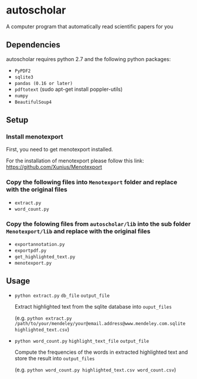 # autoscholar
A computer program that automatically read scientific papers for you

## Dependencies
autoscholar requires python 2.7 and the following python packages:

- `PyPDF2`
- `sqlite3`
- `pandas (0.16 or later)`
- `pdftotext` (sudo apt-get install poppler-utils)
- `numpy`
- `BeautifulSoup4`

## Setup
### Install menotexport

First, you need to get menotexport installed. 

For the installation of menotexport please follow this link: https://github.com/Xunius/Menotexport

### Copy the following files into `Menotexport` folder and replace with the original files

- `extract.py`
- `word_count.py` 

### Copy the folowing files from `autoscholar/lib` into the sub folder `Menotexport/lib` and replace with the original files

- `exportannotation.py` 
- `exportpdf.py` 
- `get_highlighted_text.py` 
- `menotexport.py` 

## Usage
- `python extract.py` `db_file` `output_file`
  
    Extract highlighted text from the sqlite database into `ouput_files`
  
    (e.g. `python extract.py /path/to/your/mendeley/your@email.address@www.mendeley.com.sqlite highlighted_text.csv`)

- `python word_count.py` `highlight_text_file` `output_file`

    Compute the frequencies of the words in extracted highlighted text and store the result into `output_files`

    (e.g. `python word_count.py highlighted_text.csv word_count.csv`)
